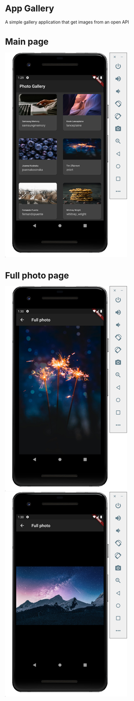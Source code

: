 # App Gallery

A simple gallery application that get images from an open API

# Main page

<img src="./images/1.png" width="400">

# Full photo page

<img src="./images/2.png" width="400">

<img src="./images/3.png" width="400">
